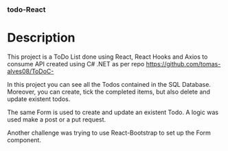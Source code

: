 ### todo-React

# Description
This project is a ToDo List done using React, React Hooks and Axios to consume API created using C# .NET as per repo https://github.com/tomas-alves08/ToDoC-

In this project you can see all the Todos contained in the SQL Database. Moreover, you can create, tick the completed items, but also delete and update existent todos.

The same Form is used to create and update an existent Todo. A logic was used make a post or a put request.

Another challenge was trying to use React-Bootstrap to set up the Form component.